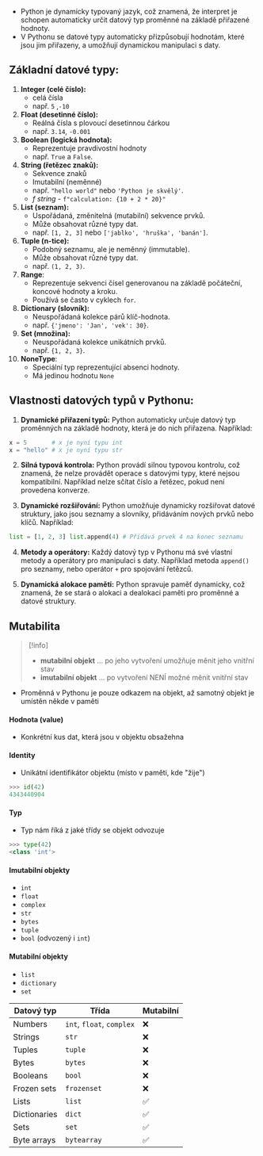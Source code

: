 - Python je dynamicky typovaný jazyk, což znamená, že interpret je schopen automaticky určit datový typ proměnné na základě přiřazené hodnoty. 
- V Pythonu se datové typy automaticky přizpůsobují hodnotám, které jsou jim přiřazeny, a umožňují dynamickou manipulaci s daty.
## Základní datové typy:
1. **Integer (celé číslo):** 
	- celá čísla
	- např. `5` ,`-10`
2. **Float (desetinné číslo):** 
	- Reálná čísla s plovoucí desetinnou čárkou
	- např. `3.14`, `-0.001`
3. **Boolean (logická hodnota):** 
	- Reprezentuje pravdivostní hodnoty 
	- např. `True` a `False`.
4. **String (řetězec znaků):** 
	- Sekvence znaků
	- Imutabilní (neměnné)
	- např. `"hello world"` nebo `'Python je skvělý'`.
	- *f string* - `f"calculation: {10 + 2 * 20}"`
1. **List (seznam):**
	- Uspořádaná, změnitelná (mutabilní) sekvence prvků.
	- Může obsahovat různé typy dat.
	- např. `[1, 2, 3]` nebo `['jablko', 'hruška', 'banán']`.
2. **Tuple (n-tice):**
	- Podobný seznamu, ale je neměnný (immutable).
	- Může obsahovat různé typy dat.
	- např. `(1, 2, 3)`.
3. **Range**:
	- Reprezentuje sekvenci čísel generovanou na základě počáteční, koncové hodnoty a kroku.
	- Používá se často v cyklech `for`.
4. **Dictionary (slovník):** 
	- Neuspořádaná kolekce párů klíč-hodnota.
	- např. `{'jmeno': 'Jan', 'vek': 30}`.
5. **Set (množina):** 
	- Neuspořádaná kolekce unikátních prvků.
	- např. `{1, 2, 3}`.
6. **NoneType**:
	- Speciální typ reprezentující absenci hodnoty.
	- Má jedinou hodnotu `None`
## Vlastnosti datových typů v Pythonu:
1. **Dynamické přiřazení typů:** Python automaticky určuje datový typ proměnných na základě hodnoty, která je do nich přiřazena. Například:

```Python
x = 5       # x je nyní typu int
x = "hello" # x je nyní typu str
```

2. **Silná typová kontrola:** Python provádí silnou typovou kontrolu, což znamená, že nelze provádět operace s datovými typy, které nejsou kompatibilní. Například nelze sčítat číslo a řetězec, pokud není provedena konverze.

4. **Dynamické rozšiřování:** Python umožňuje dynamicky rozšiřovat datové struktury, jako jsou seznamy a slovníky, přidáváním nových prvků nebo klíčů. Například:
```Python
list = [1, 2, 3] list.append(4) # Přidává prvek 4 na konec seznamu
```

4. **Metody a operátory:** Každý datový typ v Pythonu má své vlastní metody a operátory pro manipulaci s daty. Například metoda `append()` pro seznamy, nebo operátor `+` pro spojování řetězců.

5. **Dynamická alokace paměti:** Python spravuje paměť dynamicky, což znamená, že se stará o alokaci a dealokaci paměti pro proměnné a datové struktury.
## Mutabilita
> [!info]
> - **mutabilní objekt** ... po jeho vytvoření umožňuje měnit jeho vnitřní stav
> - **imutabilní objekt** ... po vytvoření NENÍ možné měnit vnitřní stav

- Proměnná v Pythonu je pouze odkazem na objekt, až samotný objekt je umístěn někde v paměti 
#### Hodnota (value)
- Konkrétní kus dat, která jsou v objektu obsažehna
#### Identity
- Unikátní identifikátor objektu (místo v paměti, kde "žije")
```python 
>>> id(42)
4343440904
```
#### Typ
- Typ nám říká z jaké třídy se objekt odvozuje
```python
>>> type(42)
<class 'int'>
```
#### Imutabilní objekty
- `int`
- `float`
- `complex`
- `str`
- `bytes`
- `tuple`
- `bool` (odvozený i `int`)
#### Mutabilní objekty
- `list`
- `dictionary`
- `set`

| Datový typ   | Třída                     | Mutabilní |
| ------------ | ------------------------- | --------- |
| Numbers      | `int`, `float`, `complex` | ❌         |
| Strings      | `str`                     | ❌         |
| Tuples       | `tuple`                   | ❌         |
| Bytes        | `bytes`                   | ❌         |
| Booleans     | `bool`                    | ❌         |
| Frozen sets  | `frozenset`               | ❌         |
| Lists        | `list`                    | ✅         |
| Dictionaries | `dict`                    | ✅         |
| Sets         | `set`                     | ✅         |
| Byte arrays  | `bytearray`               | ✅         |
